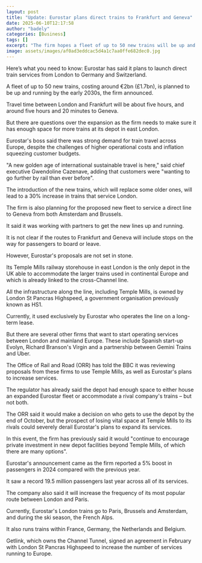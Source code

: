 ```yaml
---
layout: post
title: "Update: Eurostar plans direct trains to Frankfurt and Geneva"
date: 2025-06-10T12:17:58
author: "badely"
categories: [Business]
tags: []
excerpt: "The firm hopes a fleet of up to 50 new trains will be up and running by the early 2030s."
image: assets/images/af0ad3eddcac5d4a1c7aa0ffe682dec0.jpg
---
```


Here’s what you need to know: Eurostar has said it plans to launch direct train services from London to Germany and Switzerland.

A fleet of up to 50 new trains, costing around €2bn (£1.7bn), is planned to be up and running by the early 2030s, the firm announced.

Travel time between London and Frankfurt will be about five hours, and around five hours and 20 minutes to Geneva.

But there are questions over the expansion as the firm needs to make sure it has enough space for more trains at its depot in east London.

Eurostar's boss said there was strong demand for train travel across Europe, despite the challenges of higher operational costs and inflation squeezing customer budgets.

"A new golden age of international sustainable travel is here," said chief executive Gwendoline Cazenave, adding that customers were "wanting to go further by rail than ever before".

The introduction of the new trains, which will replace some older ones, will lead to a 30% increase in trains that service London.

The firm is also planning for the proposed new fleet to service a direct line to Geneva from both Amsterdam and Brussels.

It said it was working with partners to get the new lines up and running.

It is not clear if the routes to Frankfurt and Geneva will include stops on the way for passengers to board or leave.

However, Eurostar's proposals are not set in stone. 

Its Temple Mills railway storehouse in east London is the only depot in the UK able to accommodate the larger trains used in continental Europe and which is already linked to the cross-Channel line.

All the infrastructure along the line, including Temple Mills, is owned by London St Pancras Highspeed, a government organisation previously known as HS1.

Currently, it used exclusively by Eurostar who operates the line on a long-term lease.

But there are several other firms that want to start operating services between London and mainland Europe. These include Spanish start-up Evolyn, Richard Branson's Virgin and a partnership between Gemini Trains and Uber.

The Office of Rail and Road (ORR) has told the BBC it was reviewing proposals from these firms to use Temple Mills, as well as Eurostar's plans to increase services.

The regulator has already said the depot had enough space to either house an expanded Eurostar fleet or accommodate a rival company's trains – but not both.

The ORR said it would make a decision on who gets to use the depot by the end of October, but the prospect of losing vital space at Temple Mills to its rivals could severely derail Eurostar's plans to expand its services.

In this event, the firm has previously said it would "continue to encourage private investment in new depot facilities beyond Temple Mills, of which there are many options".

Eurostar's announcement came as the firm reported a 5% boost in passengers in 2024 compared with the previous year.

It saw a record 19.5 million passengers last year across all of its services. 

The company also said it will increase the frequency of its most popular route between London and Paris.

Currently, Eurostar's London trains go to Paris, Brussels and Amsterdam, and during the ski season, the French Alps.

It also runs trains within France, Germany, the Netherlands and Belgium.

Getlink, which owns the Channel Tunnel, signed an agreement in February with London St Pancras Highspeed to increase the number of services running to Europe.

